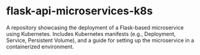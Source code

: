 # flask-api-microservices-k8s
A repository showcasing the deployment of a Flask-based microservice using Kubernetes. Includes  Kubernetes manifests (e.g., Deployment, Service, Persistent Volume), and a guide for setting up the microservice in a containerized environment.

